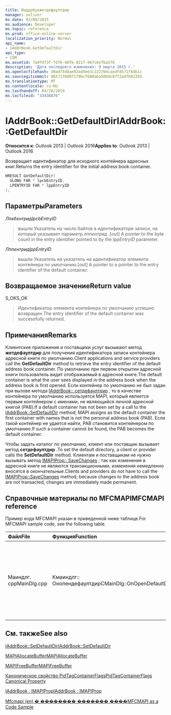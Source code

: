 ```yaml
---
title: Иаддрбукжетдефаултдир
manager: soliver
ms.date: 03/09/2015
ms.audience: Developer
ms.topic: reference
ms.prod: office-online-server
localization_priority: Normal
api_name:
- IAddrBook.GetDefaultDir
api_type:
- COM
ms.assetid: 7a9fdf3f-fd76-40fb-8217-967c6efba5f6
description: 'Дата последнего изменения: 9 марта 2015 г.'
ms.openlocfilehash: d9ad74d8ae02a49ee3c222394caedfd571f84b1c
ms.sourcegitcommit: 8657170d071f9bcf680aba50b9c07f2a4fb82283
ms.translationtype: MT
ms.contentlocale: ru-RU
ms.lasthandoff: 04/28/2019
ms.locfileid: "33436876"
---
```

# <a name="iaddrbookgetdefaultdir"></a><span data-ttu-id="3e3d8-103">IAddrBook::GetDefaultDir</span><span class="sxs-lookup"><span data-stu-id="3e3d8-103">IAddrBook::GetDefaultDir</span></span>

  
  
<span data-ttu-id="3e3d8-104">**Относится к**: Outlook 2013 | Outlook 2016</span><span class="sxs-lookup"><span data-stu-id="3e3d8-104">**Applies to**: Outlook 2013 | Outlook 2016</span></span> 
  
<span data-ttu-id="3e3d8-105">Возвращает идентификатор для исходного контейнера адресных книг.</span><span class="sxs-lookup"><span data-stu-id="3e3d8-105">Returns the entry identifier for the initial address book container.</span></span>
  
```cpp
HRESULT GetDefaultDir(
  ULONG FAR * lpcbEntryID,
  LPENTRYID FAR * lppEntryID
);
```

## <a name="parameters"></a><span data-ttu-id="3e3d8-106">Параметры</span><span class="sxs-lookup"><span data-stu-id="3e3d8-106">Parameters</span></span>

 <span data-ttu-id="3e3d8-107">_Лпкбентрид_</span><span class="sxs-lookup"><span data-stu-id="3e3d8-107">_lpcbEntryID_</span></span>
  
> <span data-ttu-id="3e3d8-108">вышли Указатель на число байтов в идентификаторе записи, на который указывает параметр _лппентрид_ .</span><span class="sxs-lookup"><span data-stu-id="3e3d8-108">[out] A pointer to the byte count in the entry identifier pointed to by the  _lppEntryID_ parameter.</span></span> 
    
 <span data-ttu-id="3e3d8-109">_Лппентрид_</span><span class="sxs-lookup"><span data-stu-id="3e3d8-109">_lppEntryID_</span></span>
  
> <span data-ttu-id="3e3d8-110">вышли Указатель на указатель на идентификатор элемента контейнера по умолчанию.</span><span class="sxs-lookup"><span data-stu-id="3e3d8-110">[out] A pointer to a pointer to the entry identifier of the default container.</span></span>
    
## <a name="return-value"></a><span data-ttu-id="3e3d8-111">Возвращаемое значение</span><span class="sxs-lookup"><span data-stu-id="3e3d8-111">Return value</span></span>

<span data-ttu-id="3e3d8-112">S_OK</span><span class="sxs-lookup"><span data-stu-id="3e3d8-112">S_OK</span></span> 
  
> <span data-ttu-id="3e3d8-113">Идентификатор элемента контейнера по умолчанию успешно возвращен.</span><span class="sxs-lookup"><span data-stu-id="3e3d8-113">The entry identifier of the default container was successfully returned.</span></span>
    
## <a name="remarks"></a><span data-ttu-id="3e3d8-114">Примечания</span><span class="sxs-lookup"><span data-stu-id="3e3d8-114">Remarks</span></span>

<span data-ttu-id="3e3d8-115">Клиентские приложения и поставщики услуг вызывают метод **жетдефаултдир** для получения идентификатора записи контейнера адресной книги по умолчанию.</span><span class="sxs-lookup"><span data-stu-id="3e3d8-115">Client applications and service providers call the **GetDefaultDir** method to retrieve the entry identifier of the default address book container.</span></span> <span data-ttu-id="3e3d8-116">По умолчанию при первом открытии адресной книги пользователь видит отображаемый в адресной книге.</span><span class="sxs-lookup"><span data-stu-id="3e3d8-116">The default container is what the user sees displayed in the address book when the address book is first opened.</span></span> <span data-ttu-id="3e3d8-117">Если контейнер по умолчанию не был задан при вызове метода [IAddrBook:: сетдефаултдир](iaddrbook-setdefaultdir.md) , то в качестве контейнера по умолчанию используется MAPI, который является первым контейнером с именами, не являющийся личной адресной книгой (PAB).</span><span class="sxs-lookup"><span data-stu-id="3e3d8-117">If a default container has not been set by a call to the [IAddrBook::SetDefaultDir](iaddrbook-setdefaultdir.md) method, MAPI assigns as the default container the first container with names that is not the personal address book (PAB).</span></span> <span data-ttu-id="3e3d8-118">Если такой контейнер не удается найти, PAB становится контейнером по умолчанию.</span><span class="sxs-lookup"><span data-stu-id="3e3d8-118">If such a container cannot be found, the PAB becomes the default container.</span></span> 
  
<span data-ttu-id="3e3d8-119">Чтобы задать каталог по умолчанию, клиент или поставщик вызывает метод **сетдефаултдир** .</span><span class="sxs-lookup"><span data-stu-id="3e3d8-119">To set the default directory, a client or provider calls the **SetDefaultDir** method.</span></span> <span data-ttu-id="3e3d8-120">Клиентам и поставщикам не нужно вызывать метод [IMAPIProp:: SaveChanges](imapiprop-savechanges.md) ; так как изменения в адресной книге не являются транзакционными, изменения немедленно вносятся в окончательные.</span><span class="sxs-lookup"><span data-stu-id="3e3d8-120">Clients and providers do not have to call the [IMAPIProp::SaveChanges](imapiprop-savechanges.md) method; because changes to the address book are not transacted, changes are immediately made permanent.</span></span> 
  
## <a name="mfcmapi-reference"></a><span data-ttu-id="3e3d8-121">Справочные материалы по MFCMAPI</span><span class="sxs-lookup"><span data-stu-id="3e3d8-121">MFCMAPI reference</span></span>

<span data-ttu-id="3e3d8-122">Пример кода MFCMAPI указан в приведенной ниже таблице.</span><span class="sxs-lookup"><span data-stu-id="3e3d8-122">For MFCMAPI sample code, see the following table.</span></span>
  
|<span data-ttu-id="3e3d8-123">**Файл**</span><span class="sxs-lookup"><span data-stu-id="3e3d8-123">**File**</span></span>|<span data-ttu-id="3e3d8-124">**Функция**</span><span class="sxs-lookup"><span data-stu-id="3e3d8-124">**Function**</span></span>|<span data-ttu-id="3e3d8-125">**Примечание**</span><span class="sxs-lookup"><span data-stu-id="3e3d8-125">**Comment**</span></span>|
|:-----|:-----|:-----|
|<span data-ttu-id="3e3d8-126">Маиндлг. cpp</span><span class="sxs-lookup"><span data-stu-id="3e3d8-126">MainDlg.cpp</span></span>  <br/> |<span data-ttu-id="3e3d8-127">Кмаиндлг:: Онопендефаултдир</span><span class="sxs-lookup"><span data-stu-id="3e3d8-127">CMainDlg::OnOpenDefaultDir</span></span>  <br/> |<span data-ttu-id="3e3d8-128">MFCMAPI использует метод **жетдефаултдир** , чтобы получить идентификатор для контейнера адресной книги по умолчанию.</span><span class="sxs-lookup"><span data-stu-id="3e3d8-128">MFCMAPI uses the **GetDefaultDir** method to get the ID for the default address book container.</span></span>  <br/> |
   
## <a name="see-also"></a><span data-ttu-id="3e3d8-129">См. также</span><span class="sxs-lookup"><span data-stu-id="3e3d8-129">See also</span></span>



[<span data-ttu-id="3e3d8-130">IAddrBook::SetDefaultDir</span><span class="sxs-lookup"><span data-stu-id="3e3d8-130">IAddrBook::SetDefaultDir</span></span>](iaddrbook-setdefaultdir.md)
  
[<span data-ttu-id="3e3d8-131">MAPIAllocateBuffer</span><span class="sxs-lookup"><span data-stu-id="3e3d8-131">MAPIAllocateBuffer</span></span>](mapiallocatebuffer.md)
  
[<span data-ttu-id="3e3d8-132">MAPIFreeBuffer</span><span class="sxs-lookup"><span data-stu-id="3e3d8-132">MAPIFreeBuffer</span></span>](mapifreebuffer.md)
  
[<span data-ttu-id="3e3d8-133">Каноническое свойство PidTagContainerFlags</span><span class="sxs-lookup"><span data-stu-id="3e3d8-133">PidTagContainerFlags Canonical Property</span></span>](pidtagcontainerflags-canonical-property.md)
  
[<span data-ttu-id="3e3d8-134">IAddrBook : IMAPIProp</span><span class="sxs-lookup"><span data-stu-id="3e3d8-134">IAddrBook : IMAPIProp</span></span>](iaddrbookimapiprop.md)


[<span data-ttu-id="3e3d8-135">Mfcmapi (en) � �������� ������� ����</span><span class="sxs-lookup"><span data-stu-id="3e3d8-135">MFCMAPI as a Code Sample</span></span>](mfcmapi-as-a-code-sample.md)

